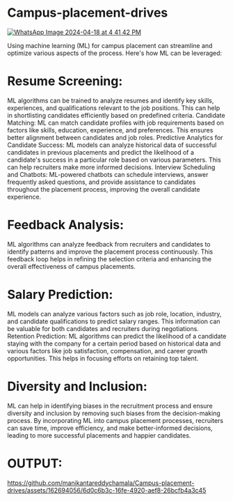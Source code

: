 # Campus-placement-drives

[
![WhatsApp Image 2024-04-18 at 4 41 42 PM](https://github.com/manikantareddychamala/Campus-placement-drives/assets/162694056/2d0d7318-0335-4410-98d8-bf67210a099b)
](url)


Using machine learning (ML) for campus placement can streamline and optimize various aspects of the process. Here's how ML can be leveraged:

# Resume Screening: 
ML algorithms can be trained to analyze resumes and identify key skills, experiences, and qualifications relevant to the job positions. This can help in shortlisting candidates efficiently based on predefined criteria.
Candidate Matching: 
ML can match candidate profiles with job requirements based on factors like skills, education, experience, and preferences. This ensures better alignment between candidates and job roles.
Predictive Analytics for Candidate Success: ML models can analyze historical data of successful candidates in previous placements and predict the likelihood of a candidate's success in a particular role based on various parameters. This can help recruiters make more informed decisions.
Interview Scheduling and Chatbots: ML-powered chatbots can schedule interviews, answer frequently asked questions, and provide assistance to candidates throughout the placement process, improving the overall candidate experience.
# Feedback Analysis: 
ML algorithms can analyze feedback from recruiters and candidates to identify patterns and improve the placement process continuously. This feedback loop helps in refining the selection criteria and enhancing the overall effectiveness of campus placements.
# Salary Prediction: 
ML models can analyze various factors such as job role, location, industry, and candidate qualifications to predict salary ranges. This information can be valuable for both candidates and recruiters during negotiations.
Retention Prediction: ML algorithms can predict the likelihood of a candidate staying with the company for a certain period based on historical data and various factors like job satisfaction, compensation, and career growth opportunities. This helps in focusing efforts on retaining top talent.
# Diversity and Inclusion:
ML can help in identifying biases in the recruitment process and ensure diversity and inclusion by removing such biases from the decision-making process.
By incorporating ML into campus placement processes, recruiters can save time, improve efficiency, and make better-informed decisions, leading to more successful placements and happier candidates.

# OUTPUT:
https://github.com/manikantareddychamala/Campus-placement-drives/assets/162694056/6d0c6b3c-16fe-4920-aef8-26bcfb4a3c45



